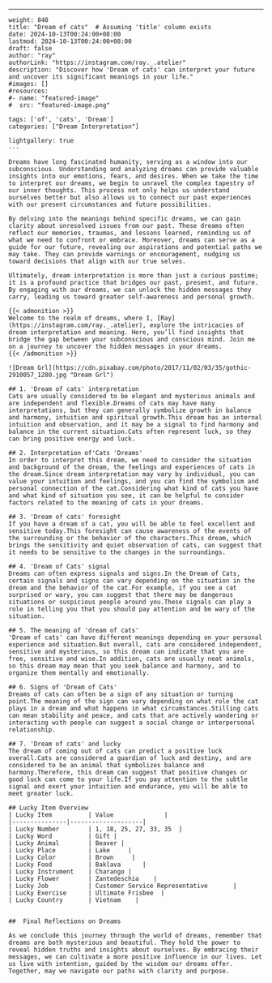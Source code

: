 ---
    weight: 848
    title: "Dream of cats"  # Assuming 'title' column exists
    date: 2024-10-13T00:24:00+08:00
    lastmod: 2024-10-13T00:24:00+08:00
    draft: false
    author: "ray"
    authorLink: "https://instagram.com/ray._.atelier"
    description: "Discover how 'Dream of cats' can interpret your future and uncover its significant meanings in your life."
    #images: []
    #resources:
    #- name: "featured-image"
    #  src: "featured-image.png"
    
    tags: ['of', 'cats', 'Dream']
    categories: ["Dream Interpretation"]
    
    lightgallery: true
    ---
    
    Dreams have long fascinated humanity, serving as a window into our subconscious. Understanding and analyzing dreams can provide valuable insights into our emotions, fears, and desires. When we take the time to interpret our dreams, we begin to unravel the complex tapestry of our inner thoughts. This process not only helps us understand ourselves better but also allows us to connect our past experiences with our present circumstances and future possibilities.
    
    By delving into the meanings behind specific dreams, we can gain clarity about unresolved issues from our past. These dreams often reflect our memories, traumas, and lessons learned, reminding us of what we need to confront or embrace. Moreover, dreams can serve as a guide for our future, revealing our aspirations and potential paths we may take. They can provide warnings or encouragement, nudging us toward decisions that align with our true selves.
    
    Ultimately, dream interpretation is more than just a curious pastime; it is a profound practice that bridges our past, present, and future. By engaging with our dreams, we can unlock the hidden messages they carry, leading us toward greater self-awareness and personal growth.
    
    {{< admonition >}}
    Welcome to the realm of dreams, where I, [Ray](https://instagram.com/ray._.atelier), explore the intricacies of dream interpretation and meaning. Here, you’ll find insights that bridge the gap between your subconscious and conscious mind. Join me on a journey to uncover the hidden messages in your dreams.
    {{< /admonition >}}
    
    ![Dream Grl](https://cdn.pixabay.com/photo/2017/11/02/03/35/gothic-2910057_1280.jpg "Dream Grl")
    
    ## 1. 'Dream of cats' interpretation
    Cats are usually considered to be elegant and mysterious animals and are independent and flexible.Dreams of cats may have many interpretations, but they can generally symbolize growth in balance and harmony, intuition and spiritual growth.This dream has an internal intuition and observation, and it may be a signal to find harmony and balance in the current situation.Cats often represent luck, so they can bring positive energy and luck.
    
    ## 2. Interpretation of'Cats 'Dreams'
    In order to interpret this dream, we need to consider the situation and background of the dream, the feelings and experiences of cats in the dream.Since dream interpretation may vary by individual, you can value your intuition and feelings, and you can find the symbolism and personal connection of the cat.Considering what kind of cats you have and what kind of situation you see, it can be helpful to consider factors related to the meaning of cats in your dreams.
    
    ## 3. 'Dream of cats' foresight
    If you have a dream of a cat, you will be able to feel excellent and sensitive today.This foresight can cause awareness of the events of the surrounding or the behavior of the characters.This dream, which brings the sensitivity and quiet observation of cats, can suggest that it needs to be sensitive to the changes in the surroundings.
    
    ## 4. 'Dream of Cats' signal
    Dreams can often express signals and signs.In the Dream of Cats, certain signals and signs can vary depending on the situation in the dream and the behavior of the cat.For example, if you see a cat surprised or wary, you can suggest that there may be dangerous situations or suspicious people around you.These signals can play a role in telling you that you should pay attention and be wary of the situation.
    
    ## 5. The meaning of 'dream of cats'
    'Dream of cats' can have different meanings depending on your personal experience and situation.But overall, cats are considered independent, sensitive and mysterious, so this dream can indicate that you are free, sensitive and wise.In addition, cats are usually neat animals, so this dream may mean that you seek balance and harmony, and to organize them mentally and emotionally.
    
    ## 6. Signs of 'Dream of Cats'
    Dreams of cats can often be a sign of any situation or turning point.The meaning of the sign can vary depending on what role the cat plays in a dream and what happens in what circumstances.Stilling cats can mean stability and peace, and cats that are actively wandering or interacting with people can suggest a social change or interpersonal relationship.
    
    ## 7. 'Dream of cats' and lucky
    The dream of coming out of cats can predict a positive luck overall.Cats are considered a guardian of luck and destiny, and are considered to be an animal that symbolizes balance and harmony.Therefore, this dream can suggest that positive changes or good luck can come to your life.If you pay attention to the subtle signal and exert your intuition and endurance, you will be able to meet greater luck.
    
    ## Lucky Item Overview
    | Lucky Item          | Value              |
    |---------------|--------------------|
    | Lucky Number        | 1, 18, 25, 27, 33, 35  |
    | Lucky Word          | Gift |
    | Lucky Animal        | Beaver |
    | Lucky Place         | Lake     |
    | Lucky Color         | Brown     |
    | Lucky Food          | Baklava      |
    | Lucky Instrument    | Charango |
    | Lucky Flower        | Zantedeschia    |
    | Lucky Job           | Customer Service Representative       |
    | Lucky Exercise      | Ultimate Frisbee  |
    | Lucky Country       | Vietnam    |
    
    
    ##  Final Reflections on Dreams
    
    As we conclude this journey through the world of dreams, remember that dreams are both mysterious and beautiful. They hold the power to reveal hidden truths and insights about ourselves. By embracing their messages, we can cultivate a more positive influence in our lives. Let us live with intention, guided by the wisdom our dreams offer. Together, may we navigate our paths with clarity and purpose.
    